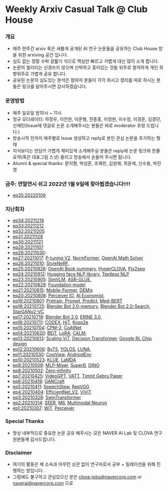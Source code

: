 # Weekly Arxiv Casual Talk @ Club House
### 개요
* 매주 한주간 arxiv 혹은 새롭게 공개된 AI 연구 논문들을 공유하는 Club House 방을 위한 arxiving 공간 입니다.
* 심도 없는 정말 수박 겉핥기 식으로 핵심만 빠르고 가볍게 대신 많이 소개 합니다.
* 논문의 퀄리티는 신경쓰지 않으며 신박하고 흥미있는 것들 위주로 철저하게 개인 취향위주로 가볍게 공유 합니다.
* 공유된 논문의 심도있는 분석은 참여자 분들이 각각 하시고 정리를 따로 하시는 분들은 링크를 달아주시면 감사하겠습니다.

### 운영방법
* 매주 일요일 밤10시 ~ 11시
* 정규 모더레이터: 하정우, 이진원, 이준형, 전종홍, 이정현, 이수정, 이경훈, 김경민, 신재민(Issue에 댓글로 논문 소개해주시는 분들은 바로 moderator 초청 드립니다.)
* 방송시작 전까지 매주별로 Issue 생성하고 reply로 본인 관심 논문을 추가하는 형태
* 지식보다는 만담!!! 가볍게 재미있게 소개해주실 분들은 reply에 논문 링크와 한줄 요약(혹은 대표그림 스샷) 올리고 방송에서 손들어 주시면 됩니다.
* Alumni & special thanks: 문지형, 박성준, 조재민, 김원재, 최윤제, 신수용, 박진영 

### 금주: 연말연시 쉬고 2022년 1월 9일에 찾아뵙겠습니다!!!!
* [ep35:20220109](https://github.com/jungwoo-ha/WeeklyArxivTalk/issues/35)


### 지난회차 
* [ep34:20211219](https://github.com/jungwoo-ha/WeeklyArxivTalk/issues/34)
* [ep33:20211212](https://github.com/jungwoo-ha/WeeklyArxivTalk/issues/33)
* [ep32:20211205](https://github.com/jungwoo-ha/WeeklyArxivTalk/issues/32)
* [ep31:20211128](https://github.com/jungwoo-ha/WeeklyArxivTalk/issues/31)
* [ep30:20211121](https://github.com/jungwoo-ha/WeeklyArxivTalk/issues/30)
* [ep29:20211107](https://github.com/jungwoo-ha/WeeklyArxivTalk/issues/29)
* [ep28:20211030](https://github.com/jungwoo-ha/WeeklyArxivTalk/issues/28): 
* [ep27:20211017](https://github.com/jungwoo-ha/WeeklyArxivTalk/issues/27): [P-tuning V2](https://arxiv.org/abs/2110.07602), [NormFormer](https://arxiv.org/abs/2110.09456), [OpenAI Math Solver](https://arxiv.org/abs/2110.14168)
* [ep26:20211010](https://github.com/jungwoo-ha/WeeklyArxivTalk/issues/26): [StyleNeRF](https://openreview.net/forum?id=iUuzzTMUw9K), 
* [ep25:20210926](https://github.com/jungwoo-ha/WeeklyArxivTalk/issues/25): [OpenAI Book summary](https://arxiv.org/abs/2109.10862), [HyperCLOVA](https://arxiv.org/abs/2109.04650), [Pix2seq](https://arxiv.org/abs/2109.10852v1)
* [ep24:20210912](https://github.com/jungwoo-ha/WeeklyArxivTalk/issues/24): [Hugging face NLP library](https://arxiv.org/abs/2109.02846v1), [Textless NLP](https://ai.facebook.com/blog/textless-nlp-generating-expressive-speech-from-raw-audio)
* [ep23:20210905](https://github.com/jungwoo-ha/WeeklyArxivTalk/issues/23): [SimVLM](https://arxiv.org/abs/2108.10904), [ASR-GLUE](https://arxiv.org/abs/2108.13048v1), 
* [ep22:20210829](https://github.com/jungwoo-ha/WeeklyArxivTalk/issues/22): [Foundation model](https://arxiv.org/abs/2108.07258)
* [ep21:20210815](https://github.com/jungwoo-ha/WeeklyArxivTalk/issues/21): [Mobile-Former](https://arxiv.org/abs/2108.05895v1), [DEMix](https://arxiv.org/abs/2108.05036v1)
* [ep20:20210808](https://github.com/jungwoo-ha/WeeklyArxivTalk/issues/20): [Perceiver IO](https://arxiv.org/abs/2107.14795), [AI Economist](https://arxiv.org/abs/2108.02755v1), 
* [ep19:20210801](https://github.com/jungwoo-ha/WeeklyArxivTalk/issues/19): [Pretrain, Prompt, Predict](https://arxiv.org/abs/2107.13586v1), [Med-BERT](https://www.nature.com/articles/s41746-021-00455-y)
* [ep18:20210725](https://github.com/jungwoo-ha/WeeklyArxivTalk/issues/18): [Blender Bot 2.0-memory](https://arxiv.org/abs/2107.07567), [Blender Bot 2.0-Search](https://arxiv.org/abs/2107.07566), [StarGANv2-VC](https://arxiv.org/abs/2107.10394)
* [ep17:20210718](https://github.com/jungwoo-ha/WeeklyArxivTalk/issues/17): [Blender Bot 2.0](https://ai.facebook.com/blog/blender-bot-2-an-open-source-chatbot-that-builds-long-term-memory-and-searches-the-internet/), [ERINE 3.0](https://arxiv.org/abs/2107.02137), 
* [ep16:20210711](https://github.com/jungwoo-ha/WeeklyArxivTalk/issues/16): [CODEX](https://arxiv.org/abs/2107.03374), [HiT](https://arxiv.org/abs/2106.07631), [Kosp2e](https://arxiv.org/abs/2107.02875)
* [ep15:20210704](https://github.com/jungwoo-ha/WeeklyArxivTalk/issues/15): [CPM-2](https://arxiv.org/abs/2106.10715), [CoAtNet](https://arxiv.org/abs/2106.04803)
* [ep14:20210620](https://github.com/jungwoo-ha/WeeklyArxivTalk/issues/14): [BEiT](https://arxiv.org/abs/2106.08254), [LoRA](https://arxiv.org/abs/2106.09685), [CALM](https://arxiv.org/abs/2106.07861), 
* [ep13:20210613](https://github.com/jungwoo-ha/WeeklyArxivTalk/issues/13): [Scaling ViT](https://arxiv.org/abs/2106.04560), [Decision Transformer](https://arxiv.org/abs/2106.01345), [Google RL Chip design](https://www.nature.com/articles/d41586-021-01515-9?fbclid=IwAR2m-A7IbIWAMQiddsAUJ_v6R2TCz5arnfBwbnRzUzBAB0dQClNmP5BUHaU)
* [ep12:20210606](https://github.com/jungwoo-ha/WeeklyArxivTalk/issues/12): [ByT5](https://arxiv.org/abs/2105.13626), [YOLOS](https://arxiv.org/abs/2106.00666), [LUNA](https://arxiv.org/abs/2106.01540v1), 
* [ep11:20210530](https://github.com/jungwoo-ha/WeeklyArxivTalk/issues/11): [CogView](https://arxiv.org/abs/2105.13290v1), [AndriodEnv](https://deepmind.com/research/publications/androidenv)
* [ep10:20210523](https://github.com/jungwoo-ha/WeeklyArxivTalk/issues/10): [KLUE](https://arxiv.org/abs/2105.09680), [LaMDA](https://www.blog.google/technology/ai/lamda)
* [ep9:20210509](https://github.com/jungwoo-ha/WeeklyArxivTalk/issues/9): [MLP-Mixer](https://arxiv.org/abs/2105.01601), [SuperB](https://arxiv.org/abs/2105.01051), [DINO](https://arxiv.org/abs/2104.14294)
* [ep8:20210502](https://github.com/jungwoo-ha/WeeklyArxivTalk/issues/8): [Zero-infinity](https://www.microsoft.com/en-us/research/blog/zero-infinity-and-deepspeed-unlocking-unprecedented-model-scale-for-deep-learning-training/) 
* [ep7:20210425](https://github.com/jungwoo-ha/WeeklyArxivTalk/issues/7): [VideoGPT](https://arxiv.org/abs/2104.10157), [VATT](https://arxiv.org/abs/2104.11178), [Timnit Gebru Paper](https://faculty.washington.edu/ebender/papers/Stochastic_Parrots.pdf) 
* [ep6:20210418](https://github.com/jungwoo-ha/WeeklyArxivTalk/issues/6): [GANCraft](https://arxiv.org/abs/2104.07659)  
* [ep5:20210411](https://github.com/jungwoo-ha/WeeklyArxivTalk/issues/5): [SpeechStew](https://arxiv.org/abs/2104.02133), [RepVGG](https://arxiv.org/abs/2101.03697) 
* [ep4:20210404](https://github.com/jungwoo-ha/WeeklyArxivTalk/issues/4): [EfficientNet_V2](https://arxiv.org/abs/2104.00298), [ViViT](https://arxiv.org/abs/2103.15691) 
* [ep3:20210328](https://github.com/jungwoo-ha/WeeklyArxivTalk/issues/3): [SwinTransformer](https://arxiv.org/abs/2103.14030)  
* [ep2:20210314](https://github.com/jungwoo-ha/WeeklyArxivTalk/issues/2): [SEER](https://arxiv.org/abs/2103.01988), [M6](https://arxiv.org/abs/2103.00823), [Multimodal Neuron](https://openai.com/blog/multimodal-neurons/) 
* [ep1:20210307](https://github.com/jungwoo-ha/WeeklyArxivTalk/issues/1): [WiT](https://arxiv.org/abs/2103.01913), [Perceiver](https://arxiv.org/abs/2103.03206)  

### Special Thanks
* 항상 내부적으로 중요한 논문 공유 해주시는 모든 NAVER AI Lab 및 CLOVA 연구원분들께 감사드립니다.

### Disclaimer
* 여기의 활동은 제 소속과 아무런 상관 없이 연구자로서 공부 + 릴레이션을 위해 진행하는 방입니다.
* 그럼에도 불구하고 관심있으신 분은 clova-jobs@navercorp.com or naverai@navercorp.com 으로



